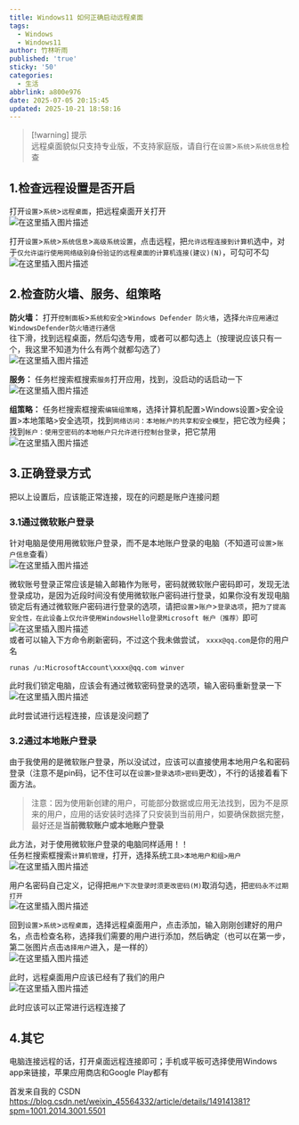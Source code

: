 ```yaml
---
title: Windows11 如何正确启动远程桌面
tags:
  - Windows
  - Windows11
author: 竹林听雨
published: 'true'
sticky: '50'
categories:
  - 生活
abbrlink: a800e976
date: 2025-07-05 20:15:45
updated: 2025-10-21 18:58:16
---
```

 

> \[!warning\] 提示  
> 远程桌面貌似只支持专业版，不支持家庭版，请自行在`设置`\>`系统`\>`系统信息`检查

1.检查远程设置是否开启
------------

打开`设置`\>`系统`\>`远程桌面`，把远程桌面开关打开  
![在这里插入图片描述](Windows11如何正确启动远程桌面/289010b936bc4720906fa84bfe0c5d70.png)

打开`设置`\>`系统`\>`系统信息`\>`高级系统设置`，点击远程，把`允许远程连接到计算机`选中，对于`仅允许运行使用网络级别身份验证的远程桌面的计算机连接(建议)(N)`，可勾可不勾  
![在这里插入图片描述](Windows11如何正确启动远程桌面/b627169f240c4150a622fabadeb850ea.png)

2.检查防火墙、服务、组策略
--------------

**防火墙：** 打开`控制面板`\>`系统和安全`\>`Windows Defender 防火墙`，选择`允许应用通过WindowsDefender防火墙进行通信`  
往下滑，找到远程桌面，然后勾选专用，或者可以都勾选上（按理说应该只有一个，我这里不知道为什么有两个就都勾选了）  
![在这里插入图片描述](Windows11如何正确启动远程桌面/225dcd8aca5e40eba63ba053392b60da.png)

**服务：** 任务栏搜索框搜索`服务`打开应用，找到，没启动的话启动一下  
![在这里插入图片描述](Windows11如何正确启动远程桌面/a8b08b7f2c76434c92f91b3d1b81b0ec.png)

**组策略：** 任务栏搜索框搜索`编辑组策略`，选择计算机配置>Windows设置>安全设置>本地策略>安全选项，找到`网络访问：本地帐户的共享和安全模型`，把它改为经典；找到`帐户：使用空密码的本地帐户只允许进行控制台登录`，把它禁用  
![在这里插入图片描述](Windows11如何正确启动远程桌面/fd47680462e7452c9e9b5917e09cbba7.png)

3.正确登录方式
--------

把以上设置后，应该能正常连接，现在的问题是账户连接问题

### 3.1通过微软账户登录

针对电脑是使用用微软账户登录，而不是本地账户登录的电脑（不知道可`设置`\>`账户信息`查看）  
![在这里插入图片描述](Windows11如何正确启动远程桌面/1904a6a9d61b45ebbc70accba32b3539.png)

微软账号登录正常应该是输入邮箱作为账号，密码就微软账户密码即可，发现无法登录成功，是因为近段时间没有使用微软账户密码进行登录，如果你没有发现电脑锁定后有通过微软账户密码进行登录的选项，请把`设置`\>`账户`\>`登录选项`，把`为了提高安全性，在此设备上仅允许使用WindowsHello登录Microsoft 帐户（推荐）`即可  
![在这里插入图片描述](Windows11如何正确启动远程桌面/dc02ddc296e9456d9a9f90ec7caca2b5.png)  
或者可以输入下方命令刷新密码，不过这个我未做尝试， `xxxx@qq.com`是你的用户名

```
runas /u:MicrosoftAccount\xxxx@qq.com winver
```

此时我们锁定电脑，应该会有通过微软密码登录的选项，输入密码重新登录一下  
![在这里插入图片描述](Windows11如何正确启动远程桌面/80f3e8866720444ebdf9affce970ff52.png)

此时尝试进行远程连接，应该是没问题了

### 3.2通过本地账户登录

由于我使用的是微软账户登录，所以没试过，应该可以直接使用本地用户名和密码登录（注意不是pin码，记不住可以在`设置>登录选项>密码`更改），不行的话接着看下面方法。

> 注意：因为使用新创建的用户，可能部分数据或应用无法找到，因为不是原来的用户，应用的话安装时选择了只安装到当前用户，如要确保数据完整，最好还是**当前微软账户或本地账户登录**

此方法，对于使用微软账户登录的电脑同样适用！！  
任务栏搜索框搜索`计算机管理`，打开，选择系统`工具>本地用户和组>用户`  
![在这里插入图片描述](Windows11如何正确启动远程桌面/c3144232244c4b3d950bb1f5130614eb.png)

用户名密码自己定义，记得把`用户下次登录时须更改密码(M)`取消勾选，把`密码永不过期打开`  
![在这里插入图片描述](Windows11如何正确启动远程桌面/dc9f5ff1e287404aa0705eb0cb7499d4.png)

回到`设置`\>`系统`\>`远程桌面`，选择远程桌面用户，点击添加，输入刚刚创建好的用户名，点击检查名称，选择我们需要的用户进行添加，然后确定（也可以在第一步，第二张图片点击`选择用户`进入，是一样的）  
![在这里插入图片描述](Windows11如何正确启动远程桌面/5e68f55707fa4d42bc65399663fece12.png)

此时，远程桌面用户应该已经有了我们的用户  
![在这里插入图片描述](Windows11如何正确启动远程桌面/6615c2979a7d4b72994b223686e0acf0.png)

此时应该可以正常进行远程连接了

4.其它
----

电脑连接远程的话，打开桌面远程连接即可；手机或平板可选择使用Windows app来链接，苹果应用商店和Google Play都有



首发来自我的 CSDN https://blog.csdn.net/weixin_45564332/article/details/149141381?spm=1001.2014.3001.5501